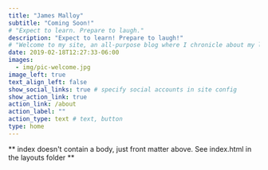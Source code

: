 ```yaml
---
title: "James Malloy"
subtitle: "Coming Soon!"
# "Expect to learn. Prepare to laugh."
description: "Expect to learn! Prepare to laugh!"
# "Welcome to my site, an all-purpose blog where I chronicle about my life and the various goings-on. Expect to see content related to learning and things that make me laugh."  
date: 2019-02-18T12:27:33-06:00
images:
  - img/pic-welcome.jpg
image_left: true
text_align_left: false
show_social_links: true # specify social accounts in site config
show_action_link: true
action_link: /about
action_label: ""
action_type: text # text, button
type: home
---
```


** index doesn't contain a body, just front matter above.
See index.html in the layouts folder **
